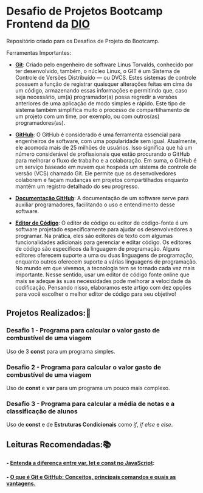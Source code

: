 # Desafio de Projetos Bootcamp Frontend da [DIO](https://web.dio.me/home)
Repositório criado para os Desafios de Projeto do Bootcamp.

Ferramentas Importantes:
- [**Git**](https://git-scm.com/): Criado pelo engenheiro de software Linus Torvalds, conhecido por ter desenvolvido, também, o núcleo Linux, o GIT é um Sistema de Controle de Versões Distribuído — ou DVCS.
Estes sistemas de controle possuem a função de registrar quaisquer alterações feitas em cima de um código, armazenando essas informações e permitindo que, caso seja necessário, um(a) programador(a) possa regredir a versões anteriores de uma aplicação de modo simples e rápido.
Este tipo de sistema também simplifica muito o processo de compartilhamento de um projeto com um time, por exemplo, ou com outros(as) programadores(as).

- [**GitHub**](https://github.com/): O GitHub é considerado é uma ferramenta essencial para engenheiros de software, com uma popularidade sem igual. Atualmente, ele acomoda mais de 25 milhões de usuários. Isso significa que há um número considerável de profissionais que estão procurando o GitHub para melhorar o fluxo de trabalho e a colaboração.
Em suma, o GitHub é um serviço baseado em nuvem que hospeda um sistema de controle de versão (VCS) chamado Git. Ele permite que os desenvolvedores colaborem e façam mudanças em projetos compartilhados enquanto mantêm um registro detalhado do seu progresso.

- [**Documentação GitHub**](https://docs.github.com/pt/get-started/writing-on-github/getting-started-with-writing-and-formatting-on-github/basic-writing-and-formatting-syntax#styling-text): A documentação de um software serve para auxiliar programadores, facilitando o uso e entendimento desse software.

- [**Editor de Código**](https://code.visualstudio.com/):
O editor de código ou editor de código-fonte é um software projetado especificamente para ajudar os desenvolvedores a programar. Na prática, eles são editores de texto com algumas funcionalidades adicionais para gerenciar e editar código. 
Os editores de código são específicos da linguagem de programação. Alguns editores oferecem suporte a uma ou duas linguagens de programação, enquanto outros oferecem suporte a várias linguagens de programação. 
No mundo em que vivemos, a tecnologia tem se tornado cada vez mais importante. Nesse sentido, usar um editor de código fonte online que mais se adeque às suas necessidades pode melhorar a velocidade da codificação. Pensando nisso, elaboramos este artigo com dez opções para você escolher o melhor editor de código para seu objetivo!
## Projetos Realizados::1st_place_medal:

### Desafio 1 - Programa para calcular o valor gasto de combustível de uma viagem
Uso de 3 **const** para um programa simples.
### Desafio 2 - Programa para calcular o valor gasto de combustível de uma viagem
Uso de **const** e **var** para um programa um pouco mais complexo.
### Desafio 3 - Programa para calcular a média de notas e a classificação de alunos
Uso de **const** e de **Estruturas Condicionais** como *if*, *if else* e *else*.

## Leituras Recomendadas::books:
#### - [Entenda a diferença entre var, let e const no JavaScript](https://www.alura.com.br/artigos/entenda-diferenca-entre-var-let-e-const-no-javascript#var):
#### - [O que é Git e GitHub: Conceitos, principais comandos e quais as vantagens.](https://kenzie.com.br/blog/o-que-e-git/)
